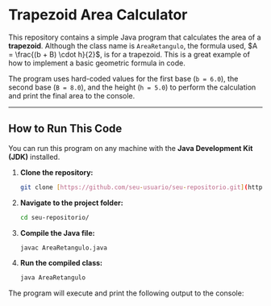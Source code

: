 # Trapezoid Area Calculator

This repository contains a simple Java program that calculates the area of a **trapezoid**. Although the class name is `AreaRetangulo`, the formula used, $A = \frac{(b + B) \cdot h}{2}$, is for a trapezoid. This is a great example of how to implement a basic geometric formula in code.

The program uses hard-coded values for the first base (`b = 6.0`), the second base (`B = 8.0`), and the height (`h = 5.0`) to perform the calculation and print the final area to the console.

---

## How to Run This Code

You can run this program on any machine with the **Java Development Kit (JDK)** installed.

1.  **Clone the repository:**
    ```sh
    git clone [https://github.com/seu-usuario/seu-repositorio.git](https://github.com/seu-usuario/seu-repositorio.git)
    ```

2.  **Navigate to the project folder:**
    ```sh
    cd seu-repositorio/
    ```

3.  **Compile the Java file:**
    ```sh
    javac AreaRetangulo.java
    ```

4.  **Run the compiled class:**
    ```sh
    java AreaRetangulo
    ```

The program will execute and print the following output to the console:
